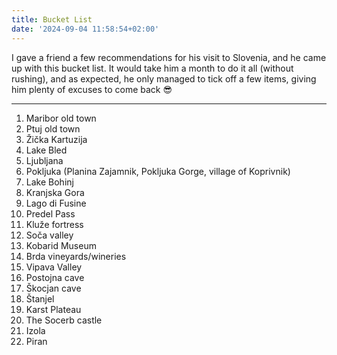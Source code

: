 ```yaml
---
title: Bucket List
date: '2024-09-04 11:58:54+02:00'
---
```

I gave a friend a few recommendations for his visit to Slovenia, and he came up with this bucket list. It would take him a month to do it all (without rushing), and as expected, he only managed to tick off a few items, giving him plenty of excuses to come back 😎

---

1. Maribor old town
2. Ptuj old town
3. Žička Kartuzija
4. Lake Bled
5. Ljubljana
6. Pokljuka (Planina Zajamnik, Pokljuka Gorge, village of Koprivnik)
7. Lake Bohinj
8. Kranjska Gora
9. Lago di Fusine
10. Predel Pass
11. Kluže fortress
12. Soča valley
13. Kobarid Museum
14. Brda vineyards/wineries
15. Vipava Valley
15. Postojna cave
16. Škocjan cave
17. Štanjel
18. Karst Plateau
19. The Socerb castle
20. Izola
21. Piran
